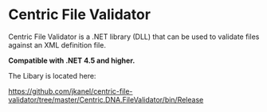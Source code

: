 # Centric File Validator

Centric File Validator is a .NET library (DLL) that can be used to validate files against an XML definition file.

**Compatible with .NET 4.5 and higher.**

The Libary is located here:

https://github.com/jkanel/centric-file-validator/tree/master/Centric.DNA.FileValidator/bin/Release
